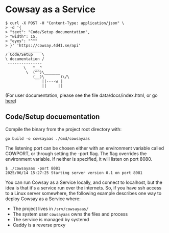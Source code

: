 # Cowsay as a Service

```text
$ curl -X POST -H "Content-Type: application/json" \
> -d '{
> "text": "Code/Setup documentation",
> "width": 15,
> "eyes": "^^"
> }' 'https://cowsay.4d41.se/api'
 _______________ 
/ Code/Setup    \
\ documentation /
 --------------- 
        \   ^__^
         \  (^^)\_______
            (__)\       )\/\
                ||----w |
                ||     ||
```

(For user documentation, please see the file data/docs/index.html, or go [here](https://cowsay.4d41.se/docs/))

## Code/Setup docuementation
  
Compile the binary from the project root directory with:
```
go build -o cowsayaas ./cmd/cowsayaas
```

The listening port can be chosen either with an environment variable called COWPORT, or through setting the -port flag. The flag overrides the environment variable. If neither is specified, it will listen on port 8080.

```text
$ ./cowsayaas -port 8081
2025/06/14 15:27:25 Starting server version 0.1 on port 8081
```
You can run Cowsay as a Service locally, and connect to localhost, but the idea is that it's a service run over the internets. So, if you have ssh access to a Linux server somewhere, the following example describes one way to deploy Cowsay as a Service where:
- The project lives in ```/srv/cowsayaas/```
- The system user ```cowsayaas``` owns the files and process
- The service is managed by systemd
- Caddy is a reverse proxy




